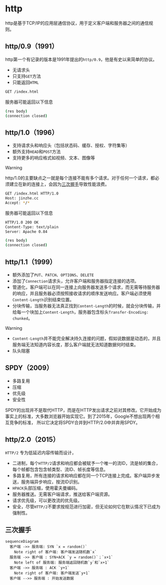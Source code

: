 # http

http是基于TCP/IP的应用层通信协议，用于定义客户端和服务器之间的通信规则。

## http/0.9（1991）

http第一个有记录的版本是1991年提出的`http/0.9`，他是有史以来简单的协议。

- 无请求头
- 只支持`GET`方法
- 只能返回`HTML`

```bash
GET /index.html
```
服务器可能返回以下信息

```bash
(res body)
(connection closed)
```

## http/1.0（1996）

- 支持请求头和响应头（包括状态码、缓存、授权、字符集等）
- 额外支持`HEAD`和`POST`方法
- 支持更多的响应格式如视频、文本、图像等

> [!warning]
> http/1.0的主要缺点之一就是每个连接不能有多个请求。对于任何一个请求，都必须建立在新的连接上，会因为[三次握手](https://www.jinzhe.cc/#/http/index?id=%e4%b8%89%e6%ac%a1%e6%8f%a1%e6%89%8b)导致性能浪费。
>
```bash
GET /index.html HTTP/1.0
Host: jinzhe.cc
Accept: */*
```
服务器可能返回以下信息

```bash
HTTP/1.0 200 OK 
Content-Type: text/plain
Server: Apache 0.84

(res body)
(connection closed)
```

## http/1.1（1999）

- 额外添加了`PUT`、`PATCH`、`OPTIONS`、`DELETE`
- 添加了`Connection`请求头，允许客户端和服务器指定连接的选项。
- 管道化，客户端可以在同一连接上向服务器发送多个请求，而无需等待服务器的响应，并且服务器必须按照接收请求的顺序发送响应。客户端必须使用`Content-Length`识别结束位置。
- 分块传输，当服务器无法真正找到`Content-Length`的时候，就会分块传输，并给每一个块加上`Content-Length`，服务器包含标头`Transfer-Encoding: chunked`。

> [!warning]
> - `Content-Length`并不能完全解决持久连接的问题，假如说数据是动态的，并且服务端无法知道内容长度，那么客户端就无法知道数据何时结束。
> - 队头阻塞

## SPDY（2009）

- 多路复用
- 压缩
- 优先级
- 安全性

SPDY的出现并不是取代HTTP，而是在HTTP发出请求之前对其修改。它开始成为事实上的标准，大多数浏览器开始实现它。到了2015年，Google不想出现两个相互竞争的标准，
所以它决定将SPDY合并到HTTP/2.0中并弃用SPDY。

## http/2.0（2015）

`HTTP/2` 专为低延迟内容传输而设计，

- 二进制，每个`HTTP/2`请求和响应都会被赋予一个唯一的流ID，流是帧的集合，每个帧都包含包含帧类型、流ID、帧长度等信息。
- 多路复用，所有连接的请求和响应都在同一个TCP连接上完成。客户端异步发送，服务端异步响应，按流ID识别。
- `HPACK`头部压缩，使用霍夫曼编码。
- 服务器推送。无需客户端请求，推送给客户端资源。
- 请求优先级，可以更改流的优先级。
- 安全，尽管`HTTP/2`不要求按规范进行加密，但无论如何它在默认情况下已成为强制性。

## 三次握手

```mermaid
sequenceDiagram
  客户端 ->> 服务端: SYN `x = random()`
    Note right of 客户端: 客户端发送随机数`x`
  服务端 ->> 客户端 : SYN+ACK `y = random()`；`x+1`
    Note left of 服务端: 服务端返回随机数`y`和`x+1`
  客户端 ->> 服务端 : ACK `y+1`
    Note right of 客户端: 客户端发送`y+1`
  客户端 -->> 服务端 : 开始发送数据
```
